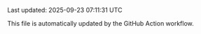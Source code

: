 Last updated: 2025-09-23 07:11:31 UTC

This file is automatically updated by the GitHub Action workflow.
